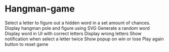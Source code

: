 # Hangman-game
Select a letter to figure out a hidden word in a set amount of chances.
Display hangman pole and figure using SVG
Generate a random word
Display word in UI with correct letters
Display wrong letters
Show notification when select a letter twice
Show popup on win or lose
Play again button to reset game
